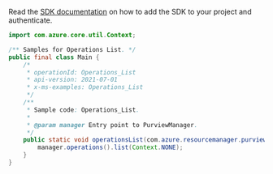 Read the [SDK documentation](https://github.com/Azure/azure-sdk-for-java/blob/azure-resourcemanager-purview_1.0.0-beta.1/sdk/purview/azure-resourcemanager-purview/README.md) on how to add the SDK to your project and authenticate.

```java
import com.azure.core.util.Context;

/** Samples for Operations List. */
public final class Main {
    /*
     * operationId: Operations_List
     * api-version: 2021-07-01
     * x-ms-examples: Operations_List
     */
    /**
     * Sample code: Operations_List.
     *
     * @param manager Entry point to PurviewManager.
     */
    public static void operationsList(com.azure.resourcemanager.purview.PurviewManager manager) {
        manager.operations().list(Context.NONE);
    }
}
```
